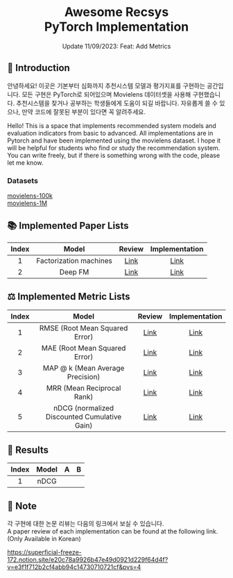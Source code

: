 # <div align="center"> Awesome Recsys <br> PyTorch Implementation </div>

<div align="center"> Update 11/09/2023: Feat: Add Metrics </div>

## 🤗 Introduction

안녕하세요! 이곳은 기본부터 심화까지 추천시스템 모델과 평가지표를 구현하는 공간입니다. 모든 구현은 PyTorch로 되어있으며 Movielens 데이터셋을 사용해 구현했습니다. 추천시스템을 찾거나 공부하는 학생들에게 도움이 되길 바랍니다. 자유롭게 쓸 수 있으나, 만약 코드에 잘못된 부분이 있다면 꼭 알려주세요.<br>

Hello! This is a space that implements recommended system models and evaluation indicators from basic to advanced. All implementations are in Pytorch and have been implemented using the movielens dataset. I hope it will be helpful for students who find or study the recommendation system. You can write freely, but if there is something wrong with the code, please let me know.<br>

### Datasets
[movielens-100k](https://grouplens.org/datasets/movielens/100k/)<br>
[movielens-1M](https://grouplens.org/datasets/movielens/1M/)<br>

## 📚 Implemented Paper Lists
|Index|Model                                                                                          |Review|Implementation|
|:---:|:---------------------------------------------------------------------------------------------:|:----:|:------------:|
|1    |Factorization machines                                                                         |[Link](https://superficial-freeze-172.notion.site/Factorization-machines-85debc8b650a40f39156be320ec46a47?pvs=4) |[Link]() |
|2    |Deep FM                                                                                        |[Link](https://superficial-freeze-172.notion.site/DeepFM-a-factorization-machine-based-neural-network-for-CTR-prediction-5891d516dbad413fb0da3e834c10771c?pvs=4) |[Link]() |

## ⚖ Implemented Metric Lists
|Index|Model                                                                                          |Review|Implementation|
|:---:|:---------------------------------------------------------------------------------------------:|:----:|:------------:|
|1    |RMSE (Root Mean Squared Error)                                                                 |[Link]() |[Link]() |
|2    |MAE (Root Mean Squared Error)                                                                  |[Link]() |[Link]() |
|3    |MAP @ k (Mean Average Precision)                                                               |[Link]() |[Link]() |
|4    |MRR (Mean Reciprocal Rank)                                                                     |[Link]() |[Link]() |
|5    |nDCG (normalized Discounted Cumulative Gain)                                                   |[Link]() |[Link]() |

## 💯 Results
|Index|Model                                                                                          |A     |B             |
|:---:|:---------------------------------------------------------------------------------------------:|:----:|:------------:|
|1    |nDCG                                                                                           |  |  |

## 🔔 Note
각 구현에 대한 논문 리뷰는 다음의 링크에서 보실 수 있습니다.<br>
A paper review of each implementation can be found at the following link. (Only Available in Korean) <br>

https://superficial-freeze-172.notion.site/e20c78a9926b47e49d0921d229f64d4f?v=e3f1f712b2cf4abb94c14730710721cf&pvs=4
